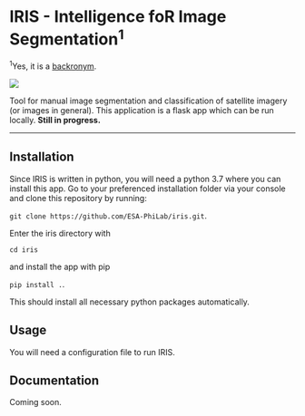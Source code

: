 # IRIS - Intelligence foR Image Segmentation<sup>1</sup>
<sup>1</sup>Yes, it is a <a href="https://en.wikipedia.org/wiki/Backronym">backronym</a>.

<img src="preview/1.png" />

Tool for manual image segmentation and classification of satellite imagery (or images in general).
This application is a flask app which can be run locally. <b>Still in progress.</b>

<hr />

## Installation
Since IRIS is written in python, you will need a python 3.7 where you can install this app.
Go to your preferenced installation folder via your console and clone this repository by running:

`git clone https://github.com/ESA-PhiLab/iris.git`.

Enter the iris directory with

`cd iris`

and install the app with pip

`pip install .`.

This should install all necessary python packages automatically.

## Usage
You will need a configuration file to run IRIS.

## Documentation
Coming soon.
